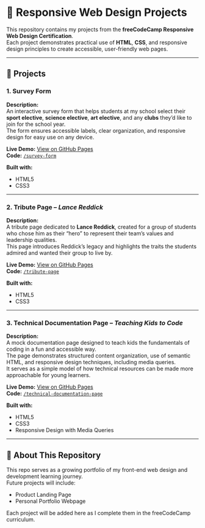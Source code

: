# 📘 Responsive Web Design Projects

This repository contains my projects from the **freeCodeCamp Responsive Web Design Certification**.  
Each project demonstrates practical use of **HTML**, **CSS**, and responsive design principles to create accessible, user-friendly web pages.

---

## 🧩 Projects

### 1. Survey Form  
**Description:**  
An interactive survey form that helps students at my school select their **sport elective**, **science elective**, **art elective**, and any **clubs** they’d like to join for the school year.  
The form ensures accessible labels, clear organization, and responsive design for easy use on any device.

**Live Demo:** [View on GitHub Pages](#)  
**Code:** [`/survey-form`](./survey-form)  

**Built with:**  
- HTML5  
- CSS3  

---

### 2. Tribute Page – *Lance Reddick*  
**Description:**  
A tribute page dedicated to **Lance Reddick**, created for a group of students who chose him as their “hero” to represent their team’s values and leadership qualities.  
This page introduces Reddick’s legacy and highlights the traits the students admired and wanted their group to live by.

**Live Demo:** [View on GitHub Pages](#)  
**Code:** [`/tribute-page`](./tribute-page)

**Built with:**  
- HTML5  
- CSS3  

---

### 3. Technical Documentation Page – *Teaching Kids to Code*  
**Description:**  
A mock documentation page designed to teach kids the fundamentals of coding in a fun and accessible way.  
The page demonstrates structured content organization, use of semantic HTML, and responsive design techniques, including media queries.  
It serves as a simple model of how technical resources can be made more approachable for young learners.

**Live Demo:** [View on GitHub Pages](#)  
**Code:** [`/technical-documentation-page`](./technical-documentation-page)

**Built with:**  
- HTML5  
- CSS3  
- Responsive Design with Media Queries  

---

## 🧠 About This Repository
This repo serves as a growing portfolio of my front-end web design and development learning journey.  
Future projects will include:
- Product Landing Page  
- Personal Portfolio Webpage  

Each project will be added here as I complete them in the freeCodeCamp curriculum.
